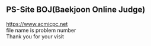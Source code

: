## PS-Site BOJ(Baekjoon Online Judge)
 https://www.acmicpc.net  
 file name is problem number  
Thank you for your visit
